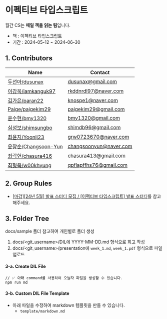 # 이펙티브 타입스크립트

월간 CS는 **매일 책을 읽는 팀**입니다.

- 책 : 이펙티브 타입스크립트
- 기간 : 2024-05-12 ~ 2024-06-30

## 1. Contributors

| Name                                                     | Contact                |
| -------------------------------------------------------- | ---------------------- |
| [두선아/dusunax](https://github.com/dusunax)             | dusunax@gmail.com      |
| [이강욱/iamkanguk97](https://github.com/iamkanguk97)     | rkddnrdl97@naver.com   |
| [김가은/paran22](https://github.com/paran22)             | knospe1@naver.com      |
| [Paige/paigekim29](https://github.com/paigekim29)        | paigekim29@gmail.com   |
| [윤수현/bmy1320](https://github.com/soohyun-dev)         | bmy1320@gmail.com      |
| [심성보/shimsungbo](https://github.com/Shim-sim)         | shimdb96@gmail.com     |
| [최윤지/Yoonji23](https://github.com/Yoonji23)           | grw0723670@naver.com   |
| [윤창순/Changsoon-Yun](https://github.com/Changsoon-Yun) | changsoonyun@naver.com |
| [최락현/chasura416](https://github.com/chasura416)       | chasura413@gmail.com   |
| [최형욱/w00khyung](https://github.com/w00khyung)         | qpflapffhs76@gmail.com |

## 2. Group Rules

- [[마감][24년 5월] 발표 스터디 모집 / [이펙티브 타입스크립트] 발표 스터디](https://inblog.ai/monthly-cs/16887)를 참고해주세요.

## 3. Folder Tree

docs/sample 폴더 참고하여 개인별로 폴더 생성

1. docs/<git_username\>/DIL에 YYYY-MM-DD.md 형식으로 회고 작성
2. docs/<git_username\>/presentation에 `week_1.md`, `week_1.pdf` 형식으로 파일 업로드

#### 3-a. Create DIL File

```tsx
// ✅ 아래 command를 사용하여 오늘자 파일을 생성할 수 있습니다.
npm run md
```

#### 3-b. Custom DIL File Template

- 아래 파일을 수정하여 markdown 템플릿을 만들 수 있습니다.
  - `template/markdown.md`
